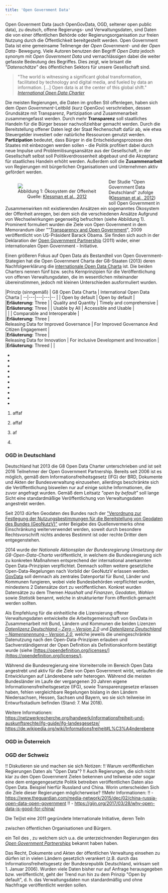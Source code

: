 ```yaml
---
title: 'Open Government Data'
---
```


<style>
  figure {
    max-width: 400px;
    float: left;

    left: 0pt;

  }
  figcaption {
    text-align: center;
   }

   #oekosystem{
   }


</style>


Open Goverment Data (auch OpenGovData, OGD, seltener open public data), zu deutsch, offene Regierungs- und Verwaltungsdaten, sind Daten die von einer öffentlichen Behörde oder Regierungsorganisation zur freien Nutzung durch die Öffentlichkeit bereitgestellt werden. Open Government Data ist eine gemeinsame Teilmenge der *Open Government*- und der *Open Data*- Bewegung. Viele Autoren benutzen den Begriff *Open Data* jedoch synonym mit *Open Government Data* und vernachlässigen dabei die weiter gefasste Bedeutung des Begriffes. Dies zeigt, wie brisant die *"Datenschätze"* des öffentlichen Sektors für unsere Gesellschaft sind.

> "The world is witnessing a significant global transformation, facilitated by technology and digital media, and fueled by data an information.  [...] Open&#160;data is at the center of this global shift." <cite>[International Open Data Charter](https://opendatacharter.net/)</cite>


Die meisten Regierungen, die Daten im großen Stil offenlegen, haben sich dem *Open Government*-Leitbild (kurz OpenGov) verschrieben, dessen Grundsätze mit Transparenz, Partizipation und Zusammenarbeit zusammengefasst werden. Durch mehr **Transparenz**  soll staatliches Handeln für die Bürger besser nachvollziehbar gemacht werden. Durch die Bereitstellung offener Daten legt der Staat Rechenschaft dafür ab, wie etwa Steuergelder investiert oder natürliche Ressourcen genutzt werden. **Partizipation** bedeutet, dass Bürger in die Entscheidungsprozesse des Staates mit einbezogen werden sollen - die Politik profitiert dabei durch neue Impulse und Problemlösungsansätze aus der Gesellschaft, in der Gesellschaft selbst soll Politikverdrossenheit abgebaut und die Akzeptanz für staatliches Handeln erhöht werden. Außerdem soll die **Zusammenarbeit** von Regierungen mit bürgerlichen Organisationen und Unternehmen aktiv gefördert werden.

<figure id="fig1">
<img id="oekosystem" src="/\_hinz_playfield/images/oekosystem_cropped.png"></img>
<figcaption align="middle">Abbildung 1: &Ouml;kosystem der Offenheit<br/> Quelle: <a href= "literatur#klessmann2012open">Klessman et al., 2012</a></figcaption>
</figure>

Der Studie "Open Government Data Deutschland" zufolge ([Klessman et al., 2012](../literatur#klessmann2012open)) soll Open Government in Zusammenwirken mit existierenden Ansätzen ein sogenanntes Ökosystem der Offenheit anregen, bei dem sich die verschiedenen Ansätze Aufgrund von Wechselwirkungen gegenseitig befruchten (siehe Abbildung 1). Prominent formuliert wurden die Ziele von Open Government in dem Memorandum über ""[Transparency and Open Government](https://obamawhitehouse.archives.gov/the-press-office/transparency-and-open-government)", 2009 veröffentlicht von US-Präsident Barack Obama. Sie finden sich auch in der Deklaration der [Open Government Partnership](https://www.opengovpartnership.org) (2011) wider, einer internationalen Open Government - Initiative.

Einen größeren Fokus auf Open Data als Bestandteil von Open Government-Stategien hat die Open Government Charta der G8-Staaten (2013) deren Nachfolgeerklärung die [internationale Open Data Charta](https://opendatacharter.net/) ist. Die beiden Charters nennen fünf bzw. sechs Kernprinzipien für die Veröffentlichung von offenen Verwaltungsdaten, die im wesentlichen miteinander &uuml;bereinstimmen, jedoch mit kleinen Unterschieden ausformuliert wurden.

|Prinzip (sinngemäß) | G8 Open Data Charta | International Open Data Charta  |
--|---|---|---|--
|  | Open by default  | Open by default  |   
|**Erläuterung:** <td colspan="3">Three</td>
|  | Quality and Quantity  | Timely and comprehensive  |
|**Erläuterung:** <td colspan="3">Three</td>
|  | Usable by All  | Accessible and Usable |  
|  |  | Comparable and Interoperable  |  
|**Erläuterung:** <td colspan="3">Three</td>  |  
Releasing Data for Improved Governance  |  For Improved Governance And Citizen Engagement |    
|**Erläuterung:** <td colspan="3">Three</td>  |   
Releasing Data for Innovation  | For inclusive Development and Innovation  |    
|**Erläuterung:** <td colspan="3">Three</td>d  |   |  

*
*
*
*
*


*
*
*
*
*

1. affaf
2. affaf


2. af
3.

### OGD in Deutschland

Deutschland hat 2013 die G8 Open Data Charter unterschrieben und ist seit 2016 Teilnehmer der Open Government Partnership. Bereits seit 2006 ist es möglich, gemäß dem Informationsfreiheitsgesetz (IFG) der BRD, Dokumente und Akten der Bundesverwaltung einzusehen, allerdings beschränkte sich die Veröffentlichung bisweilen nur auf einige solche Informationen, die zuvor angefragt wurden. Gemäß dem Leitsatz *"open by befault"* soll lange Sicht eine standardmäßige Veröffentlichung von Verwaltungsdaten angestrebt werden.

Seit 2013 dürfen Geodaten des Bundes nach der ["Verordnung zur Festlegung der Nutzungsbestimmungen für die Bereitstellung von Geodaten des Bundes (GeoNutzV)"](https://www.gesetze-im-internet.de/geonutzv/BJNR054700013.html) unter Beigabe des Quellenvermerks ohne Einschränkung weiterverwendet werden, soweit durch besondere Rechtsvorschrift nichts anderes Bestimmt ist oder rechte Dritter dem entgegenstehen.

2014 wurde der *Nationale Aktionsplan der Bundesregierung Umsetzung der G8-Open-Data-Charta* veröffentlicht, in welchem die Bundesregierung sich zu konkreten Maßnahmen entsprechend der international anerkannten Open Data-Prinzipien verpflichtet. Demnach sollten weitere gesetzliche Open-Data-Regelungen nach Vorbild der GeoNutzV erlassen werden. [GovData](https://www.govdata.de) soll demnach als zentrales Datenportal für Bund, Länder und Kommunen fungieren, wobei viele Bundesbehörden verpflichtet wurden, mindestens 2 Datensätze dort zu veröffentlichen. Konkret wurden Datensätze zu dem Themen *Haushalt und Finanzen*, *Geodaten*, *Wahlen* sowie *Statistik* benannt, welche in strukturierter Form öffentlich gemacht werden sollten.

Als Empfehlung für die einheitliche die Lizensierung offener Verwaltungsdaten entwickelte die Arbeitsgemeinschaft von GovData in Zusammenarbeit mit Bund, Ländern und Kommunen die beiden Lizenzen [*Datenlizenz Deutschland – Zero – Version 2.0*](https://www.govdata.de/dl-de/zero-2-0) und [*Datenlizenz Deutschland – Namensnennung – Version 2.0*](https://www.govdata.de/dl-de/by-2-0), welche jeweils die uneingeschränkte Datenutzung nach den Open-Data-Prinzipien erlauben und Sachverständigenrat der Open Definition als Definitionskonform bestätigt wurde (siehe [https://opendefinition.org/licenses/](https://opendefinition.org/licenses/).

Während die Bundesregierung eine Vorreiterrolle im Bereich Open Data angestrebt und aktiv für die Ziele von Open Government wirbt, verlaufen die Entwicklungen auf Länderebene sehr heterogen. Während die meisten Bundesländer im Laufe der vergangenen 20 Jahren eigene Informationensfreiheitsgesetze (IFG), sowie Transparenzgesetze erlassen haben, fehlen vergleichbare Regelungen bislang in den Ländern Niedersachsen, Hessen, Sachsen und Bayern, wo sie sich teilweise im Entwurfsstadium befinden (Stand: 7. Mai 2018). 

Weitere Informationen:
https://netzwerkrecherche.org/handwerk/informationsfreiheit-und-auskunftsrechte/ifg-guide/ifg-landesgesetze/
https://de.wikipedia.org/wiki/Informationsfreiheit#L%C3%A4nderebene





### OGD in Österreich


### OGD der Schweiz





!! Diskutieren sie und machen sie sich Notizen:
!! Warum veröffentlichen Regierungen Daten als "Open Data"?
!! Auch Regierungen, die sich nicht klar zu den Open Government Zielen bekennen und teilweise oder sogar eine dem entgegengesetzte Politik betreiben veröffentlichen Daten also Open Data. Beispiel hierfür Russland und China. Worin unterscheiden Sich die Ziele dieser Regierungen möglicherweise?
!!Mehr Informationen:
!! - https://www.theguardian.com/media-network/2015/dec/02/china-russia-open-data-open-government
!! - https://gijn.org/2017/03/28/why-open-data-is-good-for-china/



Die Tei[ist eine 2011 gegründete Internationale Initiative, deren Teiln








zwischen öffentlichen Organisationen und Bürgern.


ein Teil des , zu welchem sich u.a. die unterzeichnenden Regierungen des [*Open Government Partnerships*](https://www.opengovpartnership.org/) bekannt haben haben.



Das Recht, Dokumente und Akten der öffentlichen Verwaltung einsehen zu dürfen ist in vielen Ländern gesetzlich verankert (z.B. durch das Informationsfreiheitsgesetz der Bundesrepublik Deutschland, wirksam seit 1. Januar 2006). Wurden viele Daten bisher nur auf Anfrage herausgegeben bzw. veröffentlicht, geht der Trend nun hin zu dem Prinzip "Open by default", d. h. das Verwaltungsdaten nun standardmäßig und ohne Nachfrage veröffentlicht werden sollen.
